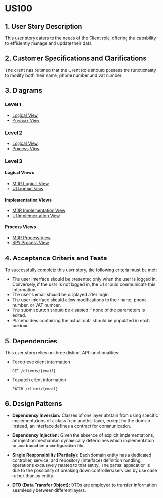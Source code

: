 # US100

## 1. User Story Description

This user story caters to the needs of the Client role, offering the capability to efficiently manage and update their data.

## 2. Customer Specifications and Clarifications

The client has outlined that the Client Role should possess the functionality to modify both their name, phone number and vat number.

## 3. Diagrams

### Level 1

-   [Logical View](../general-purpose/level1/logical-view.svg)
-   [Process View](./level1/process-view.svg)

### Level 2

-   [Logical View](../general-purpose/level2/logical-view.svg)
-   [Process View ](./level2/process-view.svg)

### Level 3

#### Logical Views

-   [MDR Logical View](../general-purpose/level3/mdr-logical-view.svg)
-   [UI Logical View](../general-purpose/level3/ui-logical-view.svg)

#### Implementation Views

-   [MDR Implementation View](../general-purpose/level3/mdr-implementation-view.svg)
-   [UI Implementation View](../general-purpose/level3/ui-implementation-view.svg)

#### Process Views

-   [MDR Process View](./level3/process-view-mdr.svg)
-   [SPA Process View](./level3/process-view-spa.svg)

## 4. Acceptance Criteria and Tests

To successfully complete this user story, the following criteria must be met:

-   The user interface should be presented only when the user is logged in. Conversely, if the user is not logged in, the UI should communicate this information.
-   The user's email should be displayed after login.
-   The user interface should allow modifications to their name, phone number, or VAT number.
-   The submit button should be disabled if none of the parameters is edited.
-   Placeholders containing the actual data should be populated in each textbox.

## 5. Dependencies

This user story relies on three distinct API functionalities:

-   To retrieve client information
    ```
    GET /clients/{email}
    ```
-   To patch client information
    ```
    PATCH /client/{email}
    ```

## 6. Design Patterns

-   **Dependency Inversion:** Classes of one layer abstain from using specific implementations of a class from another layer, except for the domain. Instead, an interface defines a contract for communication.

-   **Dependency Injection:** Given the absence of explicit implementations, an injection mechanism dynamically determines which implementation to use based on a configuration file.

-   **Single Responsibility (Partially):** Each domain entity has a dedicated controller, service, and repository (interface) definition handling operations exclusively related to that entity. The partial application is due to the possibility of breaking down controllers/services by use case rather than by entity.

-   **DTO (Data Transfer Object):** DTOs are employed to transfer information seamlessly between different layers.
